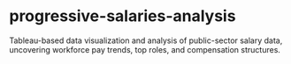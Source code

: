 # progressive-salaries-analysis
Tableau-based data visualization and analysis of public-sector salary data, uncovering workforce pay trends, top roles, and compensation structures.
